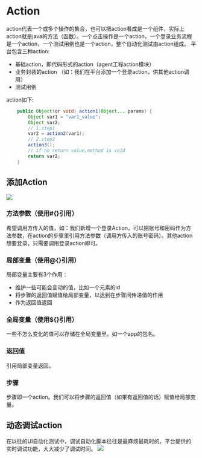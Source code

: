 # Action
action代表一个或多个操作的集合，也可以把action看成是一个组件，实际上action就是java的方法（函数）。一个点击操作是一个action，一个登录业务流程是一个action，一个测试用例也是一个action，整个自动化测试由action组成。
平台包含三种action:
* 基础action，即代码形式的action（agent工程action模块）
* 业务封装的action （如：我们在平台添加一个登录action，供其他action调用）
* 测试用例

action如下:
```java
    public Object(or void) action1(Object... params) {
        Object var1 = "var1_value";
        Object var2;
        // 1.step1
        var2 = action2(var1);
        // 2.step2
        action3();
        // if no return value,method is void
        return var2;
    }
```

## 添加Action

<img src="/assets/save_action.png" class="zoom">

### 方法参数（使用#{}引用）
希望调用方传入的值，如：我们新增一个登录Action，可以把账号和密码作为方法参数，在action的步骤里引用方法参数（调用方传入的账号密码）。其他action想要登录，只需要调用登录action即可。
### 局部变量（使用@{}引用）
局部变量主要有3个作用：
* 维护一些可能会变动的值，比如一个元素的id
* 将步骤的返回值赋值给局部变量，以达到在步骤间传递值的作用
* 作为返回值返回
### 全局变量（使用${}引用）
一些不怎么变化的值可以存储在全局变量里。如一个app的包名。
### 返回值
引用局部变量返回。
### 步骤
步骤即一个action。我们可以将步骤的返回值（如果有返回值的话）赋值给局部变量。
## 动态调试action
在以往的UI自动化测试中，调试自动化脚本往往是最麻烦最耗时的。平台提供的实时调试功能，大大减少了调试时间。
<img src="/assets/debug_action.gif" class="zoom">

